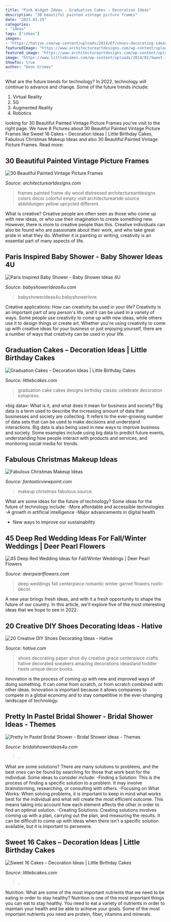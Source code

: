 ```yaml
---
title: "Pink Widget Ideas - Graduation Cakes – Decoration Ideas"
description: "30 beautiful painted vintage picture frames"
date: "2023-03-29"
categories:
- "ideas"
tags: ["ideas"]
images:
- "https://hative.com/wp-content/uploads/2014/07/shoes-decorating-ideas/2-shoes-decorating-ideas.jpg"
featuredImage: "https://www.architectureartdesigns.com/wp-content/uploads/2014/01/1430.jpg"
featured_image: "https://www.architectureartdesigns.com/wp-content/uploads/2014/01/1430.jpg"
image: "https://www.littlebcakes.com/wp-content/uploads/2014/02/Sweet-16-Cakes-636x1024.jpg"
ShowToc: true
author: "Deon Grimes"
---
```



What are the future trends for technology?
In 2022, technology will continue to advance and change. Some of the future trends include: 
1. Virtual Reality 
2. 5G 
3. Augmented Reality 
4. Robotics 

	

		
looking for 30 Beautiful Painted Vintage Picture Frames you've visit to the right page. We have 8 Pictures about 30 Beautiful Painted Vintage Picture Frames like Sweet 16 Cakes – Decoration Ideas | Little Birthday Cakes, Fabulous Christmas Makeup Ideas and also 30 Beautiful Painted Vintage Picture Frames. Read more:
		
    
## 30 Beautiful Painted Vintage Picture Frames

<img loading=lazy src="https://www.architectureartdesigns.com/wp-content/uploads/2014/01/1430.jpg" onerror="this.onerror=null;this.src='https://tse1.mm.bing.net/th?id=OIP.QuHiIr_bVGPAZS42vYJ6uQHaJ4&amp;pid=15.1';" alt="30 Beautiful Painted Vintage Picture Frames">

_Source: architectureartdesigns.com_

>frames painted frame diy wood distressed architectureartdesigns colors decor colorful empty visit architectureartde source abbildungen yellow upcycled different. 

	

What is creative?
Creative people are often seen as those who come up with new ideas, or who use their imagination to create something new. However, there is more to creative people than this. Creative individuals can also be found who are passionate about their work, and who take great pride in what they do. Whether it is painting or writing, creativity is an essential part of many aspects of life.

    
## Paris Inspired Baby Shower - Baby Shower Ideas 4U

<img loading=lazy src="https://babyshowerideas4u.com/wp-content/uploads/2014/09/Paris-Inspired-Baby-Shower-decoration-ideas-5.jpg" onerror="this.onerror=null;this.src='https://tse4.mm.bing.net/th?id=OIP.tdxZbaoI255FL1C6S5g9mgHaLH&amp;pid=15.1';" alt="Paris Inspired Baby Shower - Baby Shower Ideas 4U">

_Source: babyshowerideas4u.com_

>babyshowerideas4u babyshowerlove. 

	

Creative applications: How can creativity be used in your life?
Creativity is an important part of any person's life, and it can be used in a variety of ways. Some people use creativity to come up with new ideas, while others use it to design things or create art. Whether you're using creativity to come up with creative ideas for your business or just enjoying yourself, there are a number of ways that creativity can be used in your life.

    
## Graduation Cakes – Decoration Ideas | Little Birthday Cakes

<img loading=lazy src="http://www.littlebcakes.com/wp-content/uploads/2013/08/Graduation-Cake-Pics.jpg" onerror="this.onerror=null;this.src='https://tse4.mm.bing.net/th?id=OIP.FzF5xyvvONHBAF88429-cgHaJ4&amp;pid=15.1';" alt="Graduation Cakes – Decoration Ideas | Little Birthday Cakes">

_Source: littlebcakes.com_

>graduation cake cakes designs birthday classic celebrate decoration solopress. 

	

«big data»: What is it, and what does it mean for business and society?
Big data is a term used to describe the increasing amount of data that businesses and society are collecting. It refers to the ever-growing number of data sets that can be used to make decisions and understand interactions. Big data is also being used in new ways to improve business and society. Some examples include using big data to predict future events, understanding how people interact with products and services, and monitoring social media for trends.

    
## Fabulous Christmas Makeup Ideas

<img loading=lazy src="http://www.fantasticviewpoint.com/wp-content/uploads/2013/11/41-Christmas-Makeup-Ideas-02.jpg" onerror="this.onerror=null;this.src='https://tse3.mm.bing.net/th?id=OIP.D_ChvAZsOkRkajr1hkxmBQAAAA&amp;pid=15.1';" alt="Fabulous Christmas Makeup Ideas">

_Source: fantasticviewpoint.com_

>makeup christmas fabulous source. 

	

What are some ideas for the future of technology?
Some ideas for the future of technology include: 
-More affordable and accessible technologies 
-A growth in artificial intelligence 
-Major advancements in digital health 
- New ways to improve our sustainability

    
## 45 Deep Red Wedding Ideas For Fall/Winter Weddings | Deer Pearl Flowers

<img loading=lazy src="https://www.deerpearlflowers.com/wp-content/uploads/2015/04/Rustic-Romantic-Garnet-Centerpiece.jpg" onerror="this.onerror=null;this.src='https://tse3.mm.bing.net/th?id=OIP.c_yLf4og3SIfS212fQH7tgHaKD&amp;pid=15.1';" alt="45 Deep Red Wedding Ideas for Fall/Winter Weddings | Deer Pearl Flowers">

_Source: deerpearlflowers.com_

>deep weddings fall centerpiece romantic winter garnet flowers rustic decor. 

	

A new year brings fresh ideas, and with it a fresh opportunity to shape the future of our country.  In this article, we'll explore five of the most interesting ideas that we hope to see in 2022. 

    
## 20 Creative DIY Shoes Decorating Ideas - Hative

<img loading=lazy src="https://hative.com/wp-content/uploads/2014/07/shoes-decorating-ideas/2-shoes-decorating-ideas.jpg" onerror="this.onerror=null;this.src='https://tse4.mm.bing.net/th?id=OIP.UH8zd2fBy10xGP3flOrXCQHaJ6&amp;pid=15.1';" alt="20 Creative DIY Shoes Decorating Ideas - Hative">

_Source: hative.com_

>shoes decorating paper shoe diy creative grace centerpiece crafts hative decorated sneakers amazing decorations ideastand toddler heels unique decor books. 

	

Innovation is the process of coming up with new and improved ways of doing something. It can come from scratch, or from scratch combined with other ideas. Innovation is important because it allows companies to compete in a global economy and to stay competitive in the ever-changing landscape of technology.

    
## Pretty In Pastel Bridal Shower - Bridal Shower Ideas - Themes

<img loading=lazy src="https://www.bridalshowerideas4u.com/wp-content/uploads/2016/11/Pretty-In-Pastel-Bridal-Shower-Flower-Cake.jpeg" onerror="this.onerror=null;this.src='https://tse1.mm.bing.net/th?id=OIP.j1jaTfHfHk8u6Fk32Z1xFgHaJ4&amp;pid=15.1';" alt="Pretty In Pastel Bridal Shower - Bridal Shower Ideas - Themes">

_Source: bridalshowerideas4u.com_

>. 

	

What are some solutions?
There are many solutions to problems, and the best ones can be found by searching for those that work best for the individual. Some ideas to consider include: 
-Finding a Solution: This is the process of finding a specific solution to a problem. It may involve brainstorming, researching, or consulting with others. 
-Focusing on What Works: When solving problems, it is important to keep in mind what works best for the individual and what will create the most efficient outcome. This means taking into account how each element affects the other in order to find an optimal solution. 
-Creating Solutions: Creating solutions involves coming up with a plan, carrying out the plan, and measuring the results. It can be difficult to come up with ideas when there isn't a specific solution available, but it is important to persevere.

    
## Sweet 16 Cakes – Decoration Ideas | Little Birthday Cakes

<img loading=lazy src="https://www.littlebcakes.com/wp-content/uploads/2014/02/Sweet-16-Cakes-636x1024.jpg" onerror="this.onerror=null;this.src='https://tse3.mm.bing.net/th?id=OIP.jPMr8T2QLjNsIFzuFh8KpwHaL7&amp;pid=15.1';" alt="Sweet 16 Cakes – Decoration Ideas | Little Birthday Cakes">

_Source: littlebcakes.com_

>. 

	

Nutrition: What are some of the most important nutrients that we need to be eating in order to stay healthy?
Nutrition is one of the most important things you can eat to stay healthy. You need to eat a variety of nutrients in order to maintain your health and be able to achieve your goals. Some of the most important nutrients you need are protein, fiber, vitamins and minerals.

